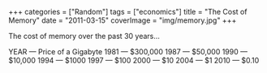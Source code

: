 +++
categories = ["Random"]
tags = ["economics"]
title = "The Cost of Memory"
date = "2011-03-15"
coverImage = "img/memory.jpg"
+++

The cost of memory over the past 30 years…

YEAR — Price of a Gigabyte
1981 — $300,000
1987 — $50,000
1990 — $10,000
1994 — $1000
1997 — $100
2000 — $10
2004 — $1
2010 — $0.10
